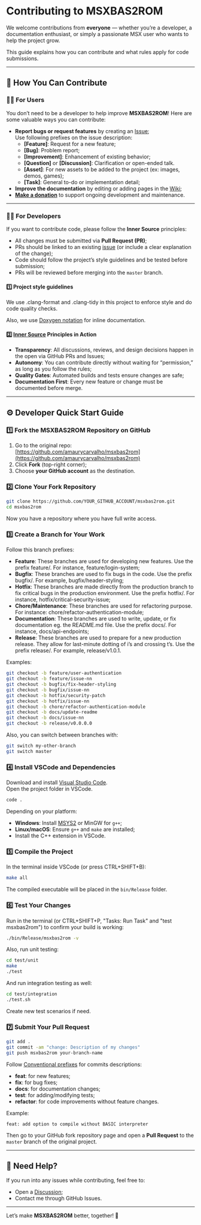 # Contributing to MSXBAS2ROM

We welcome contributions from **everyone** — whether you’re a developer, a documentation enthusiast, or simply a passionate MSX user who wants to help the project grow.

This guide explains how you can contribute and what rules apply for code submissions.

---

## 📌 How You Can Contribute

### 🧑‍💻 For Users

You don’t need to be a developer to help improve **MSXBAS2ROM**! Here are some valuable ways you can contribute:

- **Report bugs or request features** by creating an [Issue](https://github.com/amaurycarvalho/msxbas2rom/issues);  
  Use following prefixes on the issue description:
  - **[Feature]**: Request for a new feature;
  - **[Bug]**: Problem report;
  - **[Improvement]**: Enhancement of existing behavior;
  - **[Question]** or **[Discussion]**: Clarification or open-ended talk.
  - **[Asset]**: For new assets to be added to the project (ex: images, demos, games);
  - **[Task]**: General to-do or implementation detail;
- **Improve the documentation** by editing or adding pages in the [Wiki](https://github.com/amaurycarvalho/msxbas2rom/wiki);
- **[Make a donation](https://github.com/amaurycarvalho/msxbas2rom/wiki#%EF%B8%8F-support-the-project)** to support ongoing development and maintenance.

---

### 👨‍🔧 For Developers

If you want to contribute code, please follow the **Inner Source** principles:

- All changes must be submitted via **Pull Request (PR)**;
- PRs should be linked to an existing [issue](https://github.com/amaurycarvalho/msxbas2rom/issues) (or include a clear explanation of the change);
- Code should follow the project’s style guidelines and be tested before submission;
- PRs will be reviewed before merging into the `master` branch.

#### 1️⃣ Project style guidelines

We use .clang-format and .clang-tidy in this project to enforce style and do code quality checks.

Also, we use [Doxygen notation](https://en.wikipedia.org/wiki/Doxygen) for inline documentation.

#### 2️⃣ [Inner Source](https://en.wikipedia.org/wiki/Inner_source) Principles in Action

- **Transparency**: All discussions, reviews, and design decisions happen in the open via GitHub PRs and Issues;
- **Autonomy**: You can contribute directly without waiting for “permission,” as long as you follow the rules;
- **Quality Gates**: Automated builds and tests ensure changes are safe;
- **Documentation First**: Every new feature or change must be documented before merge.

---

## ⚙ Developer Quick Start Guide

### 1️⃣ Fork the MSXBAS2ROM Repository on GitHub

1. Go to the original repo:
   [https://github.com/amaurycarvalho/msxbas2rom](https://github.com/amaurycarvalho/msxbas2rom)
2. Click **Fork** (top-right corner);
3. Choose **your GitHub account** as the destination.

### 2️⃣ Clone Your Fork Repository

```bash
git clone https://github.com/YOUR_GITHUB_ACCOUNT/msxbas2rom.git
cd msxbas2rom
```

Now you have a repository where you have full write access.

### 3️⃣ Create a Branch for Your Work

Follow this branch prefixes:

- **Feature**: These branches are used for developing new features. Use the prefix feature/. For instance, feature/login-system;
- **Bugfix**: These branches are used to fix bugs in the code. Use the prefix bugfix/. For example, bugfix/header-styling;
- **Hotfix**: These branches are made directly from the production branch to fix critical bugs in the production environment. Use the prefix hotfix/. For instance, hotfix/critical-security-issue;
- **Chore/Maintenance**: These branches are used for refactoring purpose. For instance: chore/refactor-authentication-module;
- **Documentation**: These branches are used to write, update, or fix documentation eg. the README.md file. Use the prefix docs/. For instance, docs/api-endpoints;
- **Release**: These branches are used to prepare for a new production release. They allow for last-minute dotting of i’s and crossing t’s. Use the prefix release/. For example, release/v1.0.1.

Examples:

```bash
git checkout -b feature/user-authentication
git checkout -b feature/issue-nn
git checkout -b bugfix/fix-header-styling
git checkout -b bugfix/issue-nn
git checkout -b hotfix/security-patch
git checkout -b hotfix/issue-nn
git checkout -b chore/refactor-authentication-module
git checkout -b docs/update-readme
git checkout -b docs/issue-nn
git checkout -b release/v0.0.0.0
```

Also, you can switch between branches with:

```bash
git switch my-other-branch
git switch master
```

### 4️⃣ Install VSCode and Dependencies

Download and install [Visual Studio Code](https://code.visualstudio.com/).  
Open the project folder in VSCode.

```bash
code .
```

Depending on your platform:

- **Windows**: Install [MSYS2](https://www.msys2.org/) or MinGW for `g++`;
- **Linux/macOS**: Ensure `g++` and `make` are installed;
- Install the C++ extension in VSCode.

### 5️⃣ Compile the Project

In the terminal inside VSCode (or press CTRL+SHIFT+B):

```bash
make all
```

The compiled executable will be placed in the `bin/Release` folder.

### 6️⃣ Test Your Changes

Run in the terminal (or CTRL+SHIFT+P, "Tasks: Run Task" and "test msxbas2rom") to confirm your build is working:

```bash
./bin/Release/msxbas2rom -v
```

Also, run unit testing:

```bash
cd test/unit
make
./test
```

And run integration testing as well:

```bash
cd test/integration
./test.sh
```

Create new test scenarios if need.

### 7️⃣ Submit Your Pull Request

```bash
git add .
git commit -am "change: Description of my changes"
git push msxbas2rom your-branch-name
```

Follow [Conventional prefixes](https://www.conventionalcommits.org/) for commits descriptions:

- **feat**: for new features;
- **fix**: for bug fixes;
- **docs**: for documentation changes;
- **test**: for adding/modifying tests;
- **refactor**: for code improvements without feature changes.

Example:

`feat: add option to compile without BASIC interpreter`

Then go to your GitHub fork repository page and open a **Pull Request** to the `master` branch of the original project.

---

## 💬 Need Help?

If you run into any issues while contributing, feel free to:

- Open a [Discussion](https://github.com/amaurycarvalho/msxbas2rom/discussions);
- Contact me through GitHub Issues.

---

Let’s make **MSXBAS2ROM** better, together! 🚀
